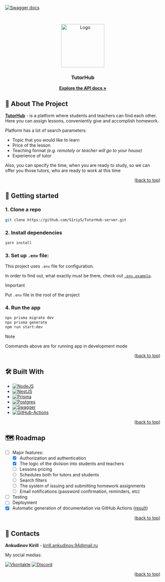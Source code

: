 <div id="readme-top"></div>

[![Swagger docs](https://github.com/S1riyS/TutorHub-server/actions/workflows/swagger.yml/badge.svg?branch=master&style=flat)](https://github.com/S1riyS/TutorHub-server/actions/workflows/swagger.yml)

[//]: # (Project logo)
<br/>
<div align="center">
    <a href="https://github.com/S1riyS/TutorHub-server">
        <img src="https://i.postimg.cc/QMccxrR7/rounded-in-photoretrica.png" alt="Logo" width="140" height="140">
    </a>
    <h3 align="center">TutorHub</h3>
    <p align="center">
        <a href="https://s1riys.github.io/TutorHub-server/" target="_blank" rel="noopener noreferrer">
            <strong>Explore the API docs »</strong>
        </a>
    </p>
</div>

## 📝 About The Project

[**TutorHub**][GitHub-repo-link] - is a platform where students and teachers can find each
other. Here you can assign lessons, conveniently give and accomplish homework.

Platform has a lot of search parameters:

* Topic that you would like to learn
* Price of the lesson
* Teaching format *(e.g. remotely or teacher will go to your house)*
* Experience of tutor

Also, you can specify the time, when you are ready to study, so we can offer you those tutors, who are ready to work at
this time

<p align="right">(<a href="#readme-top">back to top</a>)</p>

## 🚀 Getting started

### 1. Clone a repo

```bash
git clone https://github.com/S1riyS/TutorHub-server.git
```

### 2. Install dependencies

```bash
yarn install
```

### 3. Set up `.env` file:

This project uses `.env` file for configuration.

In order to find out, what exactly must be there, check out
[`.env.example`](https://github.com/S1riyS/TutorHub-server/blob/master/.env.example).

> [!IMPORTANT]
> Put `.env` file in the root of the project

### 4. Run the app

```bash
npx prisma migrate dev
npx prisma generate
npm run start:dev
```

> [!NOTE]
> Commands above are for running app in development mode

<p align="right">(<a href="#readme-top">back to top</a>)</p>

[GitHub-repo-link]: https://github.com/S1riyS/TutorHub-server

## 🛠️ Built With

* [![NodeJS][NodeJS-logo]][NodeJS-link]
* [![NestJS][NestJS-logo]][NestJS-link]
* [![Prisma][Prisma-logo]][Prisma-link]
* [![Postgres][Postgres-logo]][Postgres-link]
* [![Swagger][Swagger-logo]][Swagger-link]
* [![GitHub-Actions][GitHub-Actions-logo]][GitHub-Actions-link]

<p align="right">(<a href="#readme-top">back to top</a>)</p>

## 🗺️ Roadmap

- [ ] Major features:
    - [x] Authorization and authentication
    - [x] The logic of the division into students and teachers
    - [ ] Lessons pricing
    - [ ] Schedules both for tutors and students
    - [ ] Search filters
    - [ ] The system of issuing and submitting homework assignments
    - [ ] Email notifications (password confirmation, reminders, etc)
- [ ] Testing
- [ ] Deployment
- [x] Automatic generation of documentation via GitHub Actions ([result](https://s1riys.github.io/TutorHub-server/))

<p align="right">(<a href="#readme-top">back to top</a>)</p>

## 💬 Contacts

**Ankudinov Kirill** - [kirill.ankudinov.94@mail.ru](mailto:kirill.ankudinov.94@mail.ru)

My social medias:

[![Vkontakte](https://img.shields.io/badge/-Vkontakte-090909?style=for-the-badge&logo=Vk&logoColor=4F7DB3)](https://vk.com/s1riys)
[![Discord](https://img.shields.io/badge/-Discord-090909?style=for-the-badge&logo=discord)](https://discordapp.com/users/380736129361772548/)

<p align="right">(<a href="#readme-top">back to top</a>)</p>


[//]: # (LINKS)

[NodeJS-logo]: https://img.shields.io/badge/Node.js-43853D?style=for-the-badge&logo=node.js&logoColor=white

[NodeJS-link]: https://nodejs.org/en/about

[NestJS-logo]: https://img.shields.io/badge/Nest.JS-e0234e?style=for-the-badge&logo=nestjs&logoColor=white

[NestJS-link]: https://docs.nestjs.com/

[Prisma-logo]: https://img.shields.io/badge/prisma-5a67d8?style=for-the-badge&logo=prisma&logoColor=white

[Prisma-link]: https://www.prisma.io/

[Postgres-logo]: https://img.shields.io/badge/PostgreSQL-316192?style=for-the-badge&logo=postgresql&logoColor=white

[Postgres-link]: https://www.postgresql.org/about/

[Swagger-logo]: https://img.shields.io/badge/swagger-82e62d?style=for-the-badge&logo=swagger&logoColor=173647

[Swagger-link]: https://swagger.io/

[GitHub-Actions-link]: https://docs.github.com/en/actions

[GitHub-Actions-logo]: https://img.shields.io/badge/GitHub%20Actions-2f6ee6?style=for-the-badge&logo=githubactions&logoColor=white
